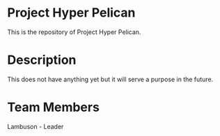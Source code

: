 # Project Hyper Pelican
This is the repository of Project Hyper Pelican.

# Description
This does not have anything yet but it will serve a purpose in the future.

# Team Members
Lambuson - Leader